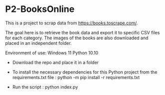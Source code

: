 # P2-BooksOnline

This is a project to scrap data from https://books.toscrape.com/.

The goal here is to retrieve the book data and export it to specific CSV files for each category.
The images of the books are also downloaded and placed in an independent folder.

Environment of use:
Windows 11
Python 10.10

- Download the repo and place it in a folder

- To install the necessary dependencies for this Python project from the requirements.txt file :
  python -m pip install -r requirements.txt

- Run the script :
  python index.py
